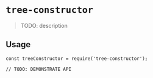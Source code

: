 # `tree-constructor`

> TODO: description

## Usage

```
const treeConstructor = require('tree-constructor');

// TODO: DEMONSTRATE API
```
